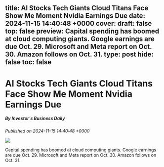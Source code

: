 title: AI Stocks Tech Giants Cloud Titans Face Show Me Moment Nvidia Earnings Due
date: 2024-11-15 14:40:48 +0000
cover: 
draft: false
top: false
preview: Capital spending has boomed at cloud computing giants. Google earnings are due Oct. 29. Microsoft and Meta report on Oct. 30. Amazon follows on Oct. 31.
type: post
hide: false
toc: false
---

# AI Stocks Tech Giants Cloud Titans Face Show Me Moment Nvidia Earnings Due
##### By Investor's Business Daily
_Published on 2024-11-15 14:40:48 +0000_

![](https://www.investors.com/wp-content/uploads/2017/12/Stock-ArtifIntel-01-shutt.jpg)

Capital spending has boomed at cloud computing giants. Google earnings are due Oct. 29. Microsoft and Meta report on Oct. 30. Amazon follows on Oct. 31.

